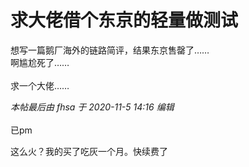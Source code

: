 # 求大佬借个东京的轻量做测试


想写一篇鹅厂海外的链路简评，结果东京售罄了……<br />
啊尴尬死了……<br />
<br />
求一个大佬……

<i class="pstatus"> 本帖最后由 fhsa 于 2020-11-5 14:16 编辑 </i><br />
<br />
已pm

这么火？我的买了吃灰一个月。快续费了
